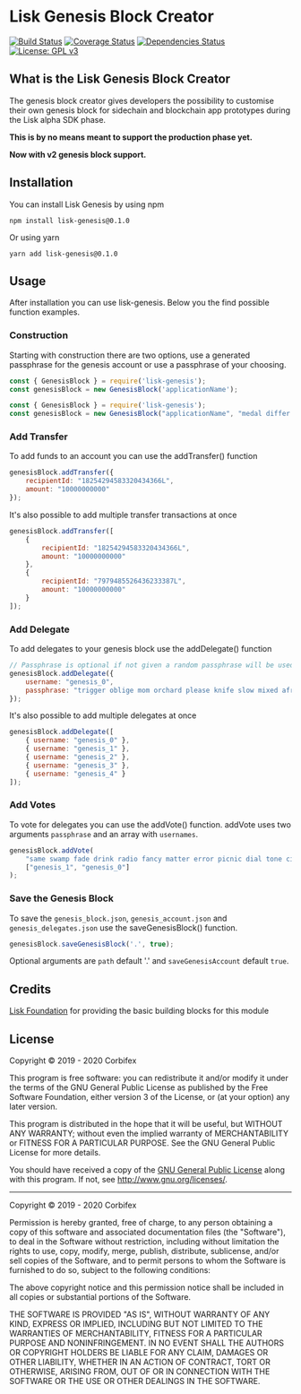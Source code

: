 # Lisk Genesis Block Creator
[![Build Status](https://travis-ci.org/corbifex/lisk-genesis.svg?branch=master)](https://travis-ci.org/corbifex/lisk-genesis)
[![Coverage Status](https://img.shields.io/codecov/c/github/corbifex/lisk-genesis.svg)](https://codecov.io/gh/corbifex/lisk-genesis/list/master/)
[![Dependencies Status](https://david-dm.org/corbifex/lisk-genesis.svg)](https://david-dm.org/corbifex/lisk-genesis)
[![License: GPL v3](https://img.shields.io/badge/License-GPL%20v3-blue.svg)](http://www.gnu.org/licenses/gpl-3.0)

## What is the Lisk Genesis Block Creator
The genesis block creator gives developers the possibility to customise their
own genesis block for sidechain and blockchain app prototypes during the Lisk alpha SDK phase.

**This is by no means meant to support the production phase yet.**

**Now with v2 genesis block support.**

## Installation
You can install Lisk Genesis by using npm
```
npm install lisk-genesis@0.1.0
```
Or using yarn
```
yarn add lisk-genesis@0.1.0
```

## Usage
After installation you can use lisk-genesis. Below you the find possible function examples.

### Construction
Starting with construction there are two options, use a generated passphrase for the genesis account or use a passphrase of your choosing.
```js
const { GenesisBlock } = require('lisk-genesis');
const genesisBlock = new GenesisBlock('applicationName');
```
```js
const { GenesisBlock } = require('lisk-genesis');
const genesisBlock = new GenesisBlock("applicationName", "medal differ embody nose prepare inherit popular allow pizza design youth more");
```

### Add Transfer
To add funds to an account you can use the addTransfer() function
```js
genesisBlock.addTransfer({
    recipientId: "18254294583320434366L",
    amount: "10000000000"
});
```
It's also possible to add multiple transfer transactions at once
```js
genesisBlock.addTransfer([
    {
        recipientId: "18254294583320434366L",
        amount: "10000000000"
    },
    {
        recipientId: "7979485526436233387L",
        amount: "10000000000"
    }
]);
```

### Add Delegate
To add delegates to your genesis block use the addDelegate() function
```js
// Passphrase is optional if not given a random passphrase will be used and saved to genesis_delegates.json
genesisBlock.addDelegate({
    username: "genesis_0",
    passphrase: "trigger oblige mom orchard please knife slow mixed afraid until suspect setup"
});
```
It's also possible to add multiple delegates at once
```js
genesisBlock.addDelegate([
    { username: "genesis_0" },
    { username: "genesis_1" },
    { username: "genesis_2" },
    { username: "genesis_3" },
    { username: "genesis_4" }
]);
```

### Add Votes
To vote for delegates you can use the addVote() function.
addVote uses two arguments `passphrase` and an array with `usernames`.

```js
genesisBlock.addVote(
    "same swamp fade drink radio fancy matter error picnic dial tone cinnamon",
    ["genesis_1", "genesis_0"]
);
```

### Save the Genesis Block
To save the `genesis_block.json`, `genesis_account.json` and `genesis_delegates.json` use the saveGenesisBlock() function.
```js
genesisBlock.saveGenesisBlock('.', true);
```
Optional arguments are `path` default '.' and `saveGenesisAccount` default `true`.

## Credits
[Lisk Foundation](https://github.com/LiskHQ/lisk-sdk) for providing the basic building blocks for this module

## License

Copyright © 2019 - 2020 Corbifex

This program is free software: you can redistribute it and/or modify it under the terms of the GNU General Public License as published by the Free Software Foundation, either version 3 of the License, or (at your option) any later version.

This program is distributed in the hope that it will be useful, but WITHOUT ANY WARRANTY; without even the implied warranty of MERCHANTABILITY or FITNESS FOR A PARTICULAR PURPOSE. See the GNU General Public License for more details.

You should have received a copy of the [GNU General Public License](https://github.com/corbifex/lisk-genesis/tree/master/LICENSE) along with this program. If not, see <http://www.gnu.org/licenses/>.

---

Copyright © 2019 - 2020 Corbifex

Permission is hereby granted, free of charge, to any person obtaining a copy of this software and associated documentation files (the "Software"), to deal in the Software without restriction, including without limitation the rights to use, copy, modify, merge, publish, distribute, sublicense, and/or sell copies of the Software, and to permit persons to whom the Software is furnished to do so, subject to the following conditions:

The above copyright notice and this permission notice shall be included in all copies or substantial portions of the Software.

THE SOFTWARE IS PROVIDED "AS IS", WITHOUT WARRANTY OF ANY KIND, EXPRESS OR IMPLIED, INCLUDING BUT NOT LIMITED TO THE WARRANTIES OF MERCHANTABILITY, FITNESS FOR A PARTICULAR PURPOSE AND NONINFRINGEMENT. IN NO EVENT SHALL THE AUTHORS OR COPYRIGHT HOLDERS BE LIABLE FOR ANY CLAIM, DAMAGES OR OTHER LIABILITY, WHETHER IN AN ACTION OF CONTRACT, TORT OR OTHERWISE, ARISING FROM, OUT OF OR IN CONNECTION WITH THE SOFTWARE OR THE USE OR OTHER DEALINGS IN THE SOFTWARE.
